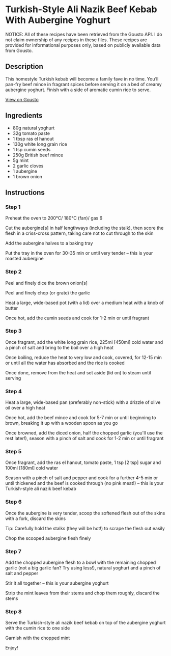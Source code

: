 # Turkish-Style Ali Nazik Beef Kebab With Aubergine Yoghurt

NOTICE: All of these recipes have been retrieved from the Gousto API. I do not claim ownership of any recipes in these files. These recipes are provided for informational purposes only, based on publicly available data from Gousto.

## Description

This homestyle Turkish kebab will become a family fave in no time. You’ll pan-fry beef mince in fragrant spices before serving it on a bed of creamy aubergine yoghurt. Finish with a side of aromatic cumin rice to serve.


[View on Gousto](https://www.gousto.co.uk/recipes/cookbook/turkish-style-ali-nazik-beef-kebab-with-aubergine-yoghurt-cumin-rice)

## Ingredients

- 80g natural yoghurt
- 32g tomato paste
- 1 tbsp ras el hanout
- 130g white long grain rice
- 1 tsp cumin seeds
- 250g British beef mince
- 5g mint
- 2 garlic cloves
- 1 aubergine
- 1 brown onion

## Instructions


### Step 1

Preheat the oven to 200°C/ 180°C (fan)/ gas 6

Cut the aubergine<span class="text-danger">[s]</span> in half lengthways (including the stalk), then score the flesh in a criss-cross pattern, taking care not to cut through to the skin

Add the aubergine halves to a baking tray

Put the tray in the oven for 30-35 min or until very tender – this is your roasted aubergine


### Step 2

Peel and finely dice the brown onion<span class="text-danger">[s]</span>

Peel and finely chop (or grate) the garlic

Heat a large, wide-based pot (with a lid) over a medium heat with a knob of butter

Once hot, add the cumin seeds and cook for 1-2 min or until fragrant


### Step 3

Once fragrant, add the white long grain rice, 225ml <span class="text-danger">[450ml]</span> cold water and a pinch of salt and bring to the boil over a high heat

Once boiling, reduce the heat to very low and cook, covered, for 12-15 min or until all the water has absorbed and the rice is cooked

Once done, remove from the heat and set aside (lid on) to steam until serving


### Step 4

Heat a large, wide-based pan (preferably non-stick) with a drizzle of olive oil over a high heat

Once hot, add the beef mince and cook for 5-7 min or until beginning to brown, breaking it up with a wooden spoon as you go

Once browned, add the diced onion, half the chopped garlic (you'll use the rest later!), season with a pinch of salt and cook for 1-2 min or until fragrant


### Step 5

Once fragrant, add the ras el hanout, tomato paste, 1 tsp <span class="text-danger">[2 tsp] </span>sugar and 100ml <span class="text-danger">[180ml]</span> cold water

Season with a pinch of salt and pepper and cook for a further 4-5 min or until thickened and the beef is cooked through (no pink meat!) – this is your Turkish-style ali nazik beef kebab


### Step 6

Once the aubergine is very tender, scoop the softened flesh out of the skins with a fork, discard the skins

Tip: Carefully hold the stalks (they will be hot!) to scrape the flesh out easily

Chop the scooped aubergine flesh finely


### Step 7

Add the chopped aubergine flesh to a bowl with the remaining chopped garlic (not a big garlic fan? Try using less!), natural yoghurt and a pinch of salt and pepper

Stir it all together – this is your aubergine yoghurt

Strip the mint leaves from their stems and chop them roughly, discard the stems

### Step 8

Serve the Turkish-style ali nazik beef kebab on top of the aubergine yoghurt with the cumin rice to one side

Garnish with the chopped mint

Enjoy!

